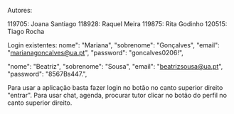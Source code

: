 Autores:

119705: Joana Santiago
118928: Raquel Meira
119875: Rita Godinho
120515: Tiago Rocha

Login existentes:
nome": "Mariana",
    "sobrenome": "Gonçalves",
    "email": "marianagoncalves@ua.pt",
    "password": "goncalves0206!",

    

  "nome": "Beatriz",
    "sobrenome": "Sousa",
    "email": "beatrizsousa@ua.pt",
    "password": "8567Bs447.",


Para usar a aplicação basta fazer login no botão no canto superior direito "entrar". Para usar chat, agenda, procurar tutor clicar no botão do perfil no canto superior direito.
